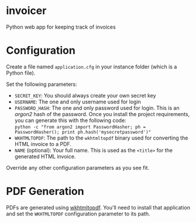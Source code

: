 # invoicer
Python web app for keeping track of invoices

# Configuration
Create a file named `application.cfg` in your instance folder (which is a
Python file).

Set the following parameters:
*   `SECRET_KEY`: You should always create your own secret key
*   `USERNAME`: The one and only username used for login
*   `PASSWORD_HASH`: The one and only password used for login.  This is an
    *argon2* hash of the password.  Once you install the project requirements,
    you can generate this with the following code:  
    `python -c "from argon2 import PasswordHasher; ph = PasswordHasher(); print ph.hash('mysecretpassword')"`
*   `WKHTMLTOPDF`: The path to the `wkhtmltopdf` binary used for converting the
    HTML invoice to a PDF.
*   `NAME` (optional): Your full name.  This is used as the `<title>` for the
    generated HTML invoice.

Override any other configuration parameters as you see fit.

# PDF Generation
PDFs are generated using [wkhtmltopdf](https://wkhtmltopdf.org/).  You'll need
to install that application and set the `WKHTMLTOPDF` configuration parameter
to its path.
